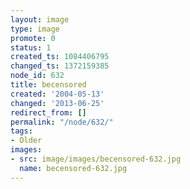 ```yaml
---
layout: image
type: image
promote: 0
status: 1
created_ts: 1084406795
changed_ts: 1372159385
node_id: 632
title: becensored
created: '2004-05-13'
changed: '2013-06-25'
redirect_from: []
permalink: "/node/632/"
tags:
- Older
images:
- src: image/images/becensored-632.jpg
  name: becensored-632.jpg
---
```


